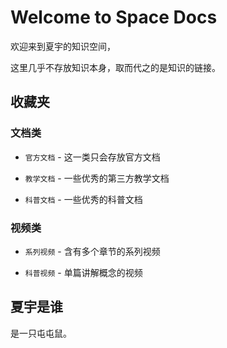 # Welcome to Space Docs

欢迎来到夏宇的知识空间，

这里几乎不存放知识本身，取而代之的是知识的链接。

## 收藏夹

### 文档类

* `官方文档` - 这一类只会存放官方文档

* `教学文档` - 一些优秀的第三方教学文档

* `科普文档` - 一些优秀的科普文档

### 视频类

* `系列视频` - 含有多个章节的系列视频

* `科普视频` - 单篇讲解概念的视频

## 夏宇是谁

是一只屯屯鼠。
